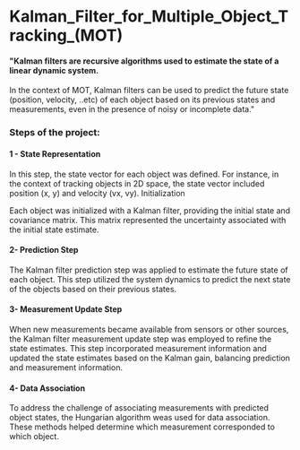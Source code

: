 # Kalman_Filter_for_Multiple_Object_Tracking_(MOT)


#### "Kalman filters are recursive algorithms used to estimate the state of a linear dynamic system. 
In the context of MOT, Kalman filters can be used to predict the future state (position, velocity, ..etc) of each object based on its previous states and measurements, even in the presence of noisy or incomplete data."


### Steps of the project:
#### 1 - State Representation
In this step, the state vector for each object was defined. For instance, in the context of tracking objects in 2D space, the state vector included position (x, y) and velocity (vx, vy).
Initialization

Each object was initialized with a Kalman filter, providing the initial state and covariance matrix. This matrix represented the uncertainty associated with the initial state estimate.

#### 2- Prediction Step
The Kalman filter prediction step was applied to estimate the future state of each object. This step utilized the system dynamics to predict the next state of the objects based on their previous states.

#### 3- Measurement Update Step
When new measurements became available from sensors or other sources, the Kalman filter measurement update step was employed to refine the state estimates. This step incorporated measurement information and updated the state estimates based on the Kalman gain, balancing prediction and measurement information.

#### 4- Data Association
To address the challenge of associating measurements with predicted object states, the Hungarian algorithm weas used for data association. These methods helped determine which measurement corresponded to which object.
